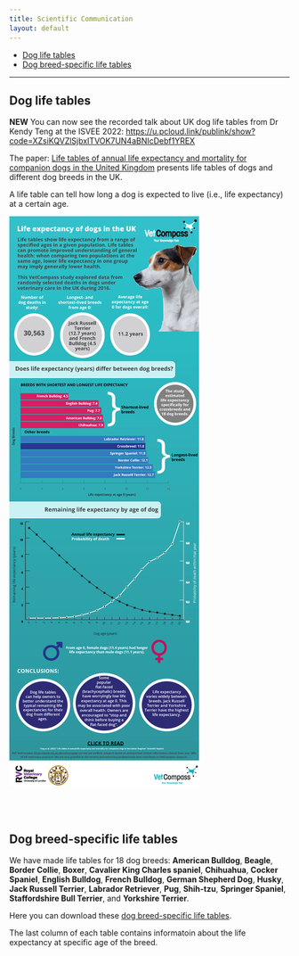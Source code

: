 ```yaml
---
title: Scientific Communication 
layout: default
---
```


* [Dog life tables](#dog-life-table)
* [Dog breed-specific life tables](#dog-breed-specific-life-tables)
<hr>

## Dog life tables

**NEW** You can now see the recorded talk about UK dog life tables from Dr Kendy Teng at the ISVEE 2022: https://u.pcloud.link/publink/show?code=XZsiKQVZlSjbxITVOK7UN4aBNIcDebf1YREX

The paper: <span><a href="https://doi.org/10.1038/s41598-022-10341-6" target="_blank" rel="noopener noreferrer"> Life tables of annual life expectancy and mortality for companion dogs in the United Kingdom</a></span> presents life tables of dogs and different dog breeds in the UK.


A life table can tell how long a dog is expected to live (i.e., life expectancy) at a certain age. 

![Infographic](infographic.png)

<br/><br/>

## Dog breed-specific life tables

We have made life tables for 18 dog breeds: **American Bulldog**, **Beagle**, **Border Collie**, **Boxer**, **Cavalier King Charles spaniel**, **Chihuahua**, **Cocker Spaniel**, **English Bulldog**, **French Bulldog**, **German Shepherd Dog**, **Husky**, **Jack Russell Terrier**, **Labrador Retriever**, **Pug**, **Shih-tzu**, **Springer Spaniel**, **Staffordshire Bull Terrier**, and **Yorkshire Terrier**.

Here you can download these <a href="dog-breed-specific-life-tables.pdf" target="_blank">dog breed-specific life tables</a>. 

The last column of each table contains informatoin about the life expectancy at specific age of the breed. 

